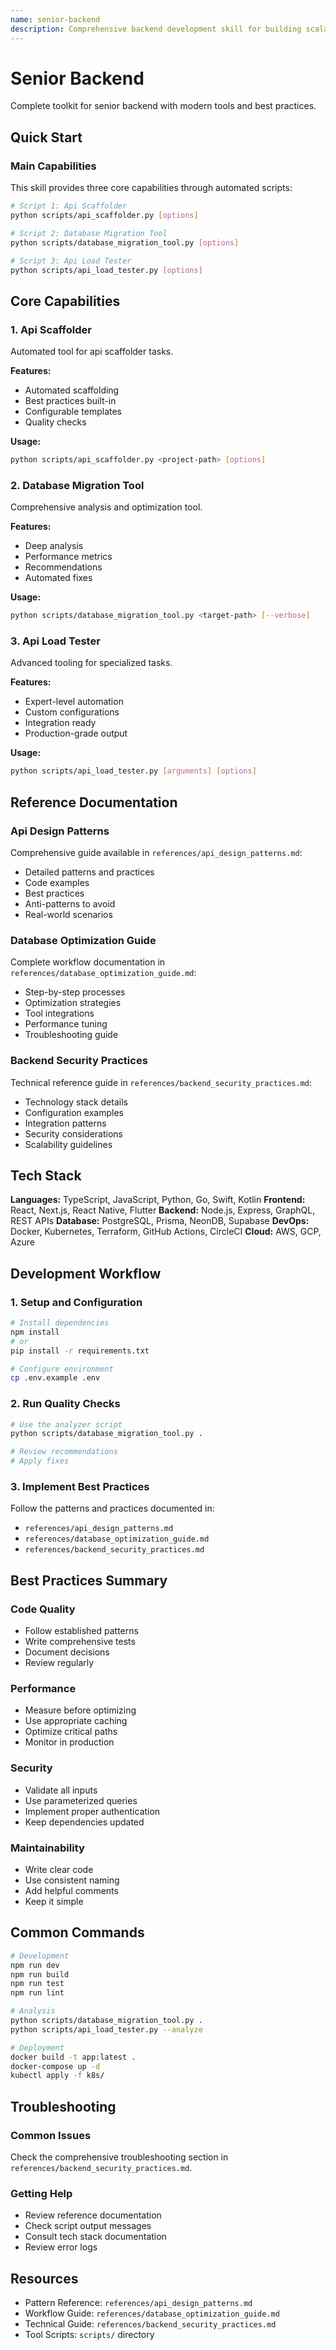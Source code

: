 ```yaml
---
name: senior-backend
description: Comprehensive backend development skill for building scalable backend systems using NodeJS, Express, Go, Python, Postgres, GraphQL, REST APIs. Includes API scaffolding, database optimization, security implementation, and performance tuning. Use when designing APIs, optimizing database queries, implementing business logic, handling authentication/authorization, or reviewing backend code.
---
```


# Senior Backend

Complete toolkit for senior backend with modern tools and best practices.

## Quick Start

### Main Capabilities

This skill provides three core capabilities through automated scripts:

```bash
# Script 1: Api Scaffolder
python scripts/api_scaffolder.py [options]

# Script 2: Database Migration Tool
python scripts/database_migration_tool.py [options]

# Script 3: Api Load Tester
python scripts/api_load_tester.py [options]
```

## Core Capabilities

### 1. Api Scaffolder

Automated tool for api scaffolder tasks.

**Features:**
- Automated scaffolding
- Best practices built-in
- Configurable templates
- Quality checks

**Usage:**
```bash
python scripts/api_scaffolder.py <project-path> [options]
```

### 2. Database Migration Tool

Comprehensive analysis and optimization tool.

**Features:**
- Deep analysis
- Performance metrics
- Recommendations
- Automated fixes

**Usage:**
```bash
python scripts/database_migration_tool.py <target-path> [--verbose]
```

### 3. Api Load Tester

Advanced tooling for specialized tasks.

**Features:**
- Expert-level automation
- Custom configurations
- Integration ready
- Production-grade output

**Usage:**
```bash
python scripts/api_load_tester.py [arguments] [options]
```

## Reference Documentation

### Api Design Patterns

Comprehensive guide available in `references/api_design_patterns.md`:

- Detailed patterns and practices
- Code examples
- Best practices
- Anti-patterns to avoid
- Real-world scenarios

### Database Optimization Guide

Complete workflow documentation in `references/database_optimization_guide.md`:

- Step-by-step processes
- Optimization strategies
- Tool integrations
- Performance tuning
- Troubleshooting guide

### Backend Security Practices

Technical reference guide in `references/backend_security_practices.md`:

- Technology stack details
- Configuration examples
- Integration patterns
- Security considerations
- Scalability guidelines

## Tech Stack

**Languages:** TypeScript, JavaScript, Python, Go, Swift, Kotlin
**Frontend:** React, Next.js, React Native, Flutter
**Backend:** Node.js, Express, GraphQL, REST APIs
**Database:** PostgreSQL, Prisma, NeonDB, Supabase
**DevOps:** Docker, Kubernetes, Terraform, GitHub Actions, CircleCI
**Cloud:** AWS, GCP, Azure

## Development Workflow

### 1. Setup and Configuration

```bash
# Install dependencies
npm install
# or
pip install -r requirements.txt

# Configure environment
cp .env.example .env
```

### 2. Run Quality Checks

```bash
# Use the analyzer script
python scripts/database_migration_tool.py .

# Review recommendations
# Apply fixes
```

### 3. Implement Best Practices

Follow the patterns and practices documented in:
- `references/api_design_patterns.md`
- `references/database_optimization_guide.md`
- `references/backend_security_practices.md`

## Best Practices Summary

### Code Quality
- Follow established patterns
- Write comprehensive tests
- Document decisions
- Review regularly

### Performance
- Measure before optimizing
- Use appropriate caching
- Optimize critical paths
- Monitor in production

### Security
- Validate all inputs
- Use parameterized queries
- Implement proper authentication
- Keep dependencies updated

### Maintainability
- Write clear code
- Use consistent naming
- Add helpful comments
- Keep it simple

## Common Commands

```bash
# Development
npm run dev
npm run build
npm run test
npm run lint

# Analysis
python scripts/database_migration_tool.py .
python scripts/api_load_tester.py --analyze

# Deployment
docker build -t app:latest .
docker-compose up -d
kubectl apply -f k8s/
```

## Troubleshooting

### Common Issues

Check the comprehensive troubleshooting section in `references/backend_security_practices.md`.

### Getting Help

- Review reference documentation
- Check script output messages
- Consult tech stack documentation
- Review error logs

## Resources

- Pattern Reference: `references/api_design_patterns.md`
- Workflow Guide: `references/database_optimization_guide.md`
- Technical Guide: `references/backend_security_practices.md`
- Tool Scripts: `scripts/` directory
